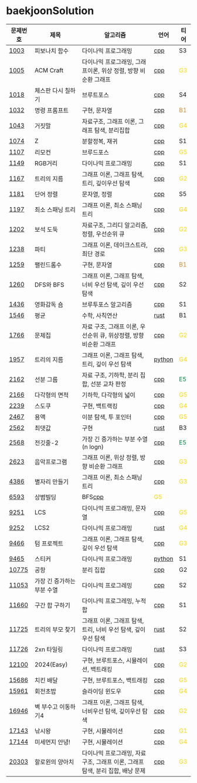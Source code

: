 # baekjoonSolution
|문제번호|제목|알고리즘|언어|티어
|---|---|---|---|---|
|[1003](https://www.acmicpc.net/problem/1003)|피보나치 함수|다이나믹 프로그래밍|[cpp](/CPP/1003_fibonacci_callback.cpp)| S3 
|[1005](https://www.acmicpc.net/problem/1005)|ACM Craft|다이나믹 프로그래밍, 그래프이론, 위상 정렬, 방향 비순환 그래프|[cpp](/CPP/1005_ACMcraft.cpp)|<span style="color:gold"> G3 </span>
|[1018](https://www.acmicpc.net/problem/1018)|체스판 다시 칠하기|브루트포스|[cpp](/CPP/1018_chass.cpp)| S4 
|[1032](https://www.acmicpc.net/problem/1032)|명령 프롬프트|구현, 문자열|[cpp](/CPP/1032_cmd.cpp)|<span style="color:#cc8e34"> B1 </span>
|[1043](https://www.acmicpc.net/problem/1043)|거짓말|자료구조, 그래프 이론, 그래프 탐색, 분리집합|[cpp](/CPP/1043_party.cpp)|<span style="color:gold"> G4 </span>
|[1074](https://www.acmicpc.net/problem/1074)|Z|분할정복, 재귀|[cpp](/CPP/1074_z.cpp)| S1
|[1107](https://www.acmicpc.net/problem/1107)|리모컨|브루드포스|[cpp](/CPP/1107_remocon.cpp)| <span style="color:gold"> G5 </span>
|[1149](https://www.acmicpc.net/problem/1149)|RGB거리|다이나믹 프로그래밍|[cpp](/CPP/1149_rgb.cpp)| S1
|[1167](https://www.acmicpc.net/problem/1167)|트리의 지름|그래프 이론, 그래프 탐색, 트리, 깊이우선 탐색|[cpp](/CPP/1167_treeR.cpp)| <span style="color:gold"> G2 </span>
|[1181](https://www.acmicpc.net/problem/1181)|단어 정렬|문자열, 정렬|[cpp](/CPP/1181_wordsort.cpp)| S5
|[1197](https://www.acmicpc.net/problem/1197)|최소 스패닝 트리|그래프 이론, 최소 스패닝 트리|[cpp](/CPP/1197_MST.cpp)| <span style="color:gold"> G4 </span>
|[1202](https://www.acmicpc.net/problem/1202)|보석 도둑|자료구조, 그리디 알고리즘, 정렬, 우선순위 큐|[cpp](/CPP/1202_jewelryiThief.cpp)| <span style="color:gold"> G2 </span>
|[1238](https://www.acmicpc.net/problem/1238)|파티|그래프 이론, 데이크스트라, 최단 경로|[cpp](/CPP/1238_party.cpp)| <span style="color:gold"> G3 </span>
|[1259](https://www.acmicpc.net/problem/1259)|팰린드롬수|구현, 문자열|[cpp](/CPP/1259_pal.cpp)|<span style="color:#cc8e34"> B1 </span>
|[1260](https://www.acmicpc.net/problem/1260)|DFS와 BFS|그래프 이론, 그래프 탐색, 너비 우선 탐색, 깊이 우선 탐색 |[cpp](/CPP/1260_DFS_BFS.cpp)| S2
|[1436](https://www.acmicpc.net/problem/1436)|영화감독 숌|브루투포스 알고리즘|[cpp](/CPP/1436_movie.cpp)| S1
|[1546](https://www.acmicpc.net/problem/1546)|평균|수학, 사칙연산|[rust](/RUST/1546_avg.rs)| B1
|[1766](https://www.acmicpc.net/problem/1766)|문제집|자료 구조, 그래프 이론, 우선순위 큐, 위상정렬, 방향 비순환 그래프|[cpp](/CPP/1766_quizSolv.cpp)| <span style="color:gold"> G2 </span>
|[1957](https://www.acmicpc.net/problem/1957)|트리의 지름|그래프 이론, 그래프 탐색, 트리, 깊이 우선 탐색|[python](/PYTHON/1967_dirTree.py)|<span style="color:gold"> G4 </span>
|[2162](https://www.acmicpc.net/problem/2162)|선분 그룹|자료 구조, 기하학, 분리 집합, 선분 교차 판정|[cpp](/CPP/2162_lineGroup.cpp)| <span style="color:#058743"> E5 </span>
|[2166](https://www.acmicpc.net/problem/2166)|다각형의 면적|기하학, 다각형의 넓이|[cpp](/CPP/2166_polySize.cpp)|<span style="color:gold"> G5 </span>
|[2239](https://www.acmicpc.net/problem/2239)|스도쿠|구현, 백트랙킹|[cpp](/CPP/2239_sudoku.cpp)|<span style="color:gold"> G4 </span>
|[2467](https://www.acmicpc.net/problem/2467)|용액|이분 탐색, 투 포인터|[cpp](/CPP/2467_liquid.cpp)|<span style="color:gold"> G5 </span>
|[2562](https://www.acmicpc.net/problem/2562)|최댓값|구현|[rust](/RUST/2562_biggestNum.rs)| B3
|[2568](https://www.acmicpc.net/problem/2568)|전깃줄-2|가장 긴 증가하는 부분 수열 (n logn)|[cpp](/CPP/2568_electricWire.cpp)| <span style="color:#058743"> E5 </span>
|[2623](https://www.acmicpc.net/problem/2623)|음악프로그램|그래프 이론, 위상 정렬, 방향 비순환 그래프|[cpp](/CPP/2623_musicProg.cpp)|<span style="color:gold"> G3 </span>
|[4386](https://www.acmicpc.net/problem/4386)|별자리 만들기|그래프 이론, 최소 스패닝 트리|[cpp](/CPP/4386_constellation.cpp)|<span style="color:gold"> G3 </span>
|[6593](https://www.acmicpc.net/problem/6593)|상범빌딩|BFS[cpp](/CPP/6593_constellation.cpp)|<span style="color:gold"> G5 </span>
|[9251](https://www.acmicpc.net/problem/9451)|LCS|다이나믹 프로그래밍, 문자열|[cpp](/CPP/9251)|<span style="color:gold"> G5 </span>
|[9252](https://www.acmicpc.net/problem/9452)|LCS2|다이나믹 프로그래밍|[rust](/RUST/9252_LCS2.rs)|<span style="color:gold"> G4 </span>
|[9466](https://www.acmicpc.net/problem/9466)|텀 프로젝트|그래프 이론, 그래프 탐색, 깊이 우선 탐색|[cpp](/CPP/9466_termProject.cpp)|<span style="color:gold"> G3 </span>
|[9465](https://www.acmicpc.net/problem/9465)|스티커|다이나믹 프로그래밍|[python](/PYTHON/9465_sticker.py)| S1
|[10775](https://www.acmicpc.net/problem/10775)|공항|분리 집합|[cpp](/CPP/10775_airport.cpp)| G2
|[11053](https://www.acmicpc.net/problem/11053)|가장 긴 증가하는 부분 수열|다이나믹 프로그레밍|[cpp](/CPP/11053_lis.cpp)| S2
|[11660](https://www.acmicpc.net/problem/11660)|구간 합 구하기|다이나믹 프로그레밍, 누적합|[cpp](/CPP/11660_boundSum.cpp)| S1
|[11725](https://www.acmicpc.net/problem/11725)|트리의 부모 찾기|그래프 이론, 그래프 탐색, 트리, 너비 우선 탐색, 깊이 우선 탐색|[rust](/RUST/11725_treeP.rs)| S2
|[11726](https://www.acmicpc.net/problem/11726)|2xn 타일링|다이나믹 프로그래밍|[rust](/RUST/11726_2nTile.rs)| S3
|[12100](https://www.acmicpc.net/problem/12100)|2024(Easy)|구현, 브루트포스, 시뮬레이션, 백트래킹|[cpp](/CPP/12100_Easy2024.cpp)|<span style="color:gold"> G2 </span>
|[15686](https://www.acmicpc.net/problem/15686)|치킨 배달|구현, 브루트포스, 백트래킹|[cpp](/CPP/15686_chickenDelivery.cpp)|<span style="color:gold"> G5 </span>
|[15961](https://www.acmicpc.net/problem/15961)|회전초밥|슬라이딩 윈도우|[cpp](/CPP/15961_sushi.cpp)|<span style="color:gold"> G4 </span>
|[16946](https://www.acmicpc.net/problem/16946)|벽 부수고 이동하기4|그래프 이론, 그래프 탐색, 너비우선 탐색, 깊이우선 탐색|[cpp](/CPP/16946_breakWall.cpp)|<span style="color:gold"> G2 </span>
|[17143](https://www.acmicpc.net/problem/17143)|낚시왕|구현, 시뮬레이션|[cpp](/CPP/17143_fishingKing.cpp)|<span style="color:gold"> G1 </span>
|[17144](https://www.acmicpc.net/problem/17144)|미세먼지 안녕!|구현, 시뮬레이션|[cpp](/CPP/17144_ac.cpp)|<span style="color:gold"> G4 </span>
|[20303](https://www.acmicpc.net/problem/20303)|할로윈의 양아치|다이나믹 프로그래밍, 자료 구조, 그래프 이론, 그래프 탐색, 분리 집합, 배낭 문제|[cpp](/CPP/20303_halloween.cpp)|<span style="color:gold"> G3 </span>
